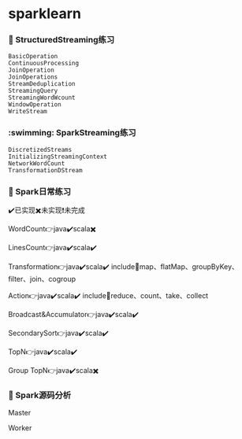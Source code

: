 # sparklearn
### :ant: StructuredStreaming练习

```
BasicOperation
ContinuousProcessing
JoinOperation
JoinOperations
StreamDeduplication
StreamingQuery
StreamingWordWcount
WindowOperation
WriteStream
```

### :swimming: SparkStreaming练习

```
DiscretizedStreams
InitializingStreamingContext
NetworkWordCount
TransformationDStream
```

### :book: Spark日常练习

:heavy_check_mark:已实现:heavy_multiplication_x:未实现:heavy_exclamation_mark:未完成

WordCount:point_right:java:heavy_check_mark:scala:heavy_multiplication_x:

LinesCount:point_right:java:heavy_check_mark:scala:heavy_check_mark:

Transformation:point_right:java:heavy_check_mark:scala:heavy_check_mark:
include:hammer:map、flatMap、groupByKey、filter、join、cogroup

Action:point_right:java:heavy_check_mark:scala:heavy_check_mark:
include:hammer:reduce、count、take、collect

Broadcast&Accumulator:point_right:java:heavy_check_mark:scala:heavy_check_mark:

SecondarySort:point_right:java:heavy_check_mark:scala:heavy_check_mark:

TopN:point_right:java:heavy_check_mark:scala:heavy_check_mark:

Group TopN:point_right:java:heavy_check_mark:scala:heavy_multiplication_x:

### :memo: Spark源码分析

Master

Worker